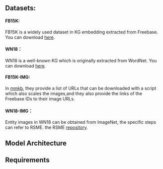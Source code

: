 ## Datasets:
#### FB15K:  
FB15K is a widely used dataset in KG embedding extracted from Freebase. You can download [here](https://github.com/DeepGraphLearning/KnowledgeGraphEmbedding/tree/master/data/FB15k).  
#### WN18：  
WN18 is a well-known KG which is originally extracted from WordNet. You can download [here](https://github.com/DeepGraphLearning/KnowledgeGraphEmbedding/tree/master/data/wn18).  
#### FB15K-IMG:  
In [mmkb](https://github.com/mniepert/mmkb), they provide a list of URLs that can be downloaded with a script which also scales the images,and they also provide the links of the Freebase IDs to their image URLs.  
#### WN18-IMG：  
Entity images in WN18 can be obtained from ImageNet, the specific steps can refer to RSME. the RSME [repository](https://github.com/wangmengsd/RSME).  
## Model Architecture
## Requirements

